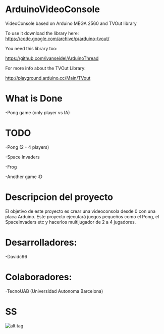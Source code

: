 # ArduinoVideoConsole
VideoConsole based on Arduino MEGA 2560 and TVOut library

To use it download the library here: 
https://code.google.com/archive/p/arduino-tvout/

You need this library too:

https://github.com/ivanseidel/ArduinoThread

For more info about the TVOut Library:

http://playground.arduino.cc/Main/TVout

# What is Done

-Pong game (only player vs IA)

# TODO
-Pong (2 - 4 players)

-Space Invaders

-Frog

-Another game :D

# Descripcion del proyecto

El objetivo de este proyecto es crear una videoconsola desde 0 con una placa Arduino.
Este proyecto ejecutará juegos pequeños como el Pong, el SpaceInvaders etc y hacerlos multijugador de 2 a 4 jugadores.

# Desarrolladores:

-Davidc96

# Colaboradores:

-TecnoUAB (Universidad Autonoma Barcelona)

# SS
![alt tag](https://cloud.githubusercontent.com/assets/4979202/12916094/1a1b21a4-cf30-11e5-903d-4d73e301105b.jpg)
